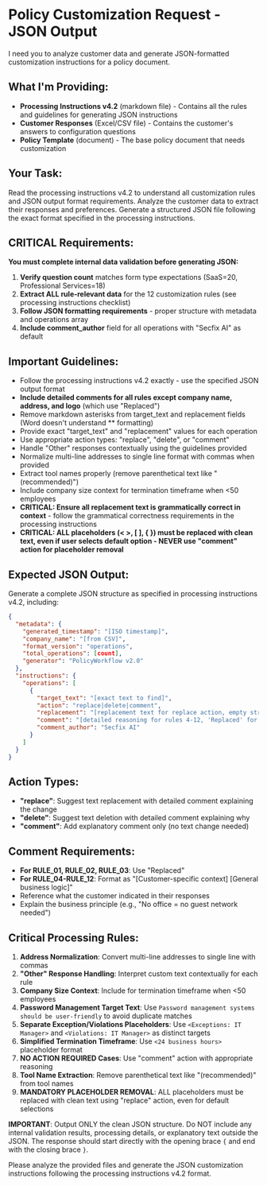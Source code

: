 # Policy Customization Request - JSON Output

I need you to analyze customer data and generate JSON-formatted customization instructions for a policy document.

## What I'm Providing:

- **Processing Instructions v4.2** (markdown file) - Contains all the rules and guidelines for generating JSON instructions
- **Customer Responses** (Excel/CSV file) - Contains the customer's answers to configuration questions
- **Policy Template** (document) - The base policy document that needs customization

## Your Task:

Read the processing instructions v4.2 to understand all customization rules and JSON output format requirements. Analyze the customer data to extract their responses and preferences. Generate a structured JSON file following the exact format specified in the processing instructions.

## CRITICAL Requirements:

**You must complete internal data validation before generating JSON:**

1. **Verify question count** matches form type expectations (SaaS=20, Professional Services=18)
2. **Extract ALL rule-relevant data** for the 12 customization rules (see processing instructions checklist)
3. **Follow JSON formatting requirements** - proper structure with metadata and operations array
4. **Include comment_author** field for all operations with "Secfix AI" as default

## Important Guidelines:

- Follow the processing instructions v4.2 exactly - use the specified JSON output format
- **Include detailed comments for all rules except company name, address, and logo** (which use "Replaced")
- Remove markdown asterisks from target_text and replacement fields (Word doesn't understand \*\* formatting)
- Provide exact "target_text" and "replacement" values for each operation
- Use appropriate action types: "replace", "delete", or "comment"
- Handle "Other" responses contextually using the guidelines provided
- Normalize multi-line addresses to single line format with commas when provided
- Extract tool names properly (remove parenthetical text like "(recommended)")
- Include company size context for termination timeframe when <50 employees
- **CRITICAL: Ensure all replacement text is grammatically correct in context** - follow the grammatical correctness requirements in the processing instructions
- **CRITICAL: ALL placeholders (< >, [ ], { }) must be replaced with clean text, even if user selects default option - NEVER use "comment" action for placeholder removal**

## Expected JSON Output:

Generate a complete JSON structure as specified in processing instructions v4.2, including:

```json
{
  "metadata": {
    "generated_timestamp": "[ISO timestamp]",
    "company_name": "[from CSV]",
    "format_version": "operations",
    "total_operations": [count],
    "generator": "PolicyWorkflow v2.0"
  },
  "instructions": {
    "operations": [
      {
        "target_text": "[exact text to find]",
        "action": "replace|delete|comment",
        "replacement": "[replacement text for replace action, empty string for delete/comment]",
        "comment": "[detailed reasoning for rules 4-12, 'Replaced' for rules 1-3]",
        "comment_author": "Secfix AI"
      }
    ]
  }
}
```

## Action Types:

- **"replace"**: Suggest text replacement with detailed comment explaining the change
- **"delete"**: Suggest text deletion with detailed comment explaining why
- **"comment"**: Add explanatory comment only (no text change needed)

## Comment Requirements:

- **For RULE_01, RULE_02, RULE_03**: Use "Replaced"
- **For RULE_04-RULE_12**: Format as "[Customer-specific context] [General business logic]"
- Reference what the customer indicated in their responses
- Explain the business principle (e.g., "No office = no guest network needed")

## Critical Processing Rules:

1. **Address Normalization**: Convert multi-line addresses to single line with commas
2. **"Other" Response Handling**: Interpret custom text contextually for each rule
3. **Company Size Context**: Include for termination timeframe when <50 employees
4. **Password Management Target Text**: Use `Password management systems should be user-friendly` to avoid duplicate matches
5. **Separate Exception/Violations Placeholders**: Use `<Exceptions: IT Manager>` and `<Violations: IT Manager>` as distinct targets
6. **Simplified Termination Timeframe**: Use `<24 business hours>` placeholder format
7. **NO ACTION REQUIRED Cases**: Use "comment" action with appropriate reasoning
8. **Tool Name Extraction**: Remove parenthetical text like "(recommended)" from tool names
9. **MANDATORY PLACEHOLDER REMOVAL**: ALL placeholders must be replaced with clean text using "replace" action, even for default selections

**IMPORTANT**: Output ONLY the clean JSON structure. Do NOT include any internal validation results, processing details, or explanatory text outside the JSON. The response should start directly with the opening brace `{` and end with the closing brace `}`.

Please analyze the provided files and generate the JSON customization instructions following the processing instructions v4.2 format.
